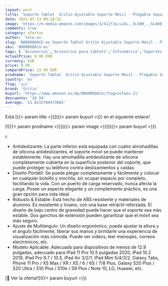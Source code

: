 ```yaml
---
layout: post
title: 'Soporte Tablet  Gritin Ajustable Soporte Móvil - Plegable Soporte de Escritorio/Soporte para Teléfono Súper Estable Compatible con Nuevo iPad 12.9  11  Air Mini 2 3 4 y Todas Las Tabletas de 4-12.9"'
date: 2022-07-13 09:18:51
image: 'https://m.media-amazon.com/images/I/41jfJq-LuSL._SL500_._SL400_.jpg'
comments: true
category: ofertas
author: 'tole.es'
slug: 'B088R6D6CG-es Soporte Tablet Gritin Ajustable Soporte Móvil - Plegable...'
sku: 'B088R6D6CG-es'
tags: [ 'Accesorios','Accesorios para tablets','Informática','Soportes para tablets','gritin','ipad','🇪🇸', ]
actualPrice: 9.99 EUR
currency: EUR
price: 9.99
comparePrice: 13.99 EUR
prodname: 'Soporte Tablet  Gritin Ajustable Soporte Móvil - Plegable Soporte de Escritorio/Soporte para Teléfono Súper Estable Compatible con Nuevo iPad 12.9  11  Air Mini 2 3 4 y Todas Las Tabletas de 4-12.9"'
country: 'es'
flag: '🇪🇸'
brand: 'Gritin'
buyurl: 'https://www.amazon.es/dp/B088R6D6CG/?tag=tolees-21'
descuento: '28.59'
average: '11.8215789473684'
---
```


Está [{{< param title >}}]({{< param buyurl >}}) en el siguiente enlace!

[![{{< param prodname >}}]({{< param image >}})]({{< param buyurl >}})

ℹ️:

- Antideslizante: La parte inferior está equipada con cuatro almohadillas de silicona antideslizantes, el soporte móvil se puede mantener establemente. Hay una almohadilla antideslizante de silicona completamente cubierta en la superficie posterior del soporte, que puede proteger su teléfono contra deslizamientos y caídas.
- Diseño Portátil: Se puede plegar completamente y fácilmente y colocar en cualquier bolsillo y mochila, sin ocupar espacio por completo, facilitando la vida. Con un puerto de carga reservado, nunca afecta la carga. Posee un aspecto elegante y un complemento práctico, es una gran opción para vida ideal.
- Robusto & Estable: Está hecho de ABS resistente y materiales de aluminio. Es resistente y liviano, con una base retráctil reforzada. El diseño de bajo centro de gravedad puede hacer que el soporte sea más estable. Dos ganchos de extensión pueden garantizar que el móvil sea más seguro.
- Ajuste de Multiángulo: Un diseño ergonómico, puede ajustar la altura y el ángulo fácilmente, liberar sus manos y brindarle una experiencia de visualización más cómoda. Puede ver videos, leer mensajes, correos electrónicos, etc.
- Modelo Aplicable: Adecuado para dispositivos de menos de 12.9 pulgadas, adecuado para iPad 11 Pro 10.5 pulgadas 2020, iPad 10.2 2019, iPad Pro 9.7 / 10.5, iPad Air 3/2/1, iPad Mini 5/4/3/2, Galaxy Tabs, Phone 11 Pro / XS Max / XR / XS / 6 / 6S / 7/8 Plus, Galaxy S20 Plus / S20 Ultra / S10 Plus / S10e / S9 Plus / Note 10, LG, Huawei, etc.

[🛒 Ver la oferta!!]({{< param buyurl >}})
